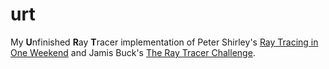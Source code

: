 # urt

My **U**nfinished **R**ay **T**racer implementation of Peter Shirley's [Ray Tracing in One Weekend](https://raytracing.github.io/) and Jamis Buck's [The Ray Tracer 
Challenge](https://pragprog.com/titles/jbtracer/the-ray-tracer-challenge/).




